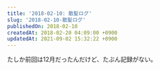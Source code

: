 ```yaml
---
title: '2018-02-10: 散髪ログ'
slug: '2018-02-10-散髪ログ'
publishedOn: 2018-02-10
createdAt: 2018-02-20 04:09:00 +0900
updatedAt: 2021-09-02 15:32:22 +0900
---
```

たしか前回は12月だったんだけど、たぶん記録がない。

